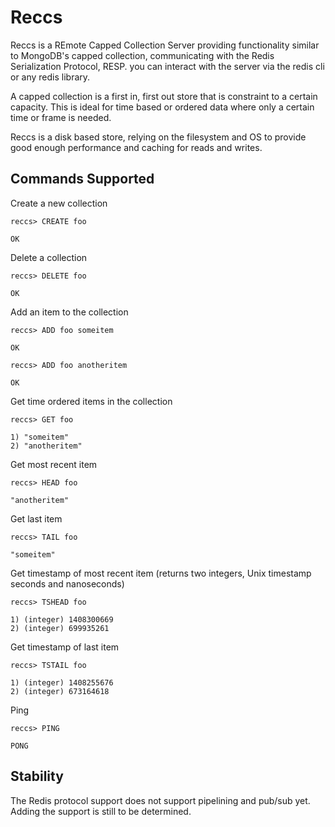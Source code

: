 # Reccs

Reccs is a REmote Capped Collection Server providing functionality similar to 
MongoDB's capped collection, communicating with the Redis Serialization 
Protocol, RESP. you can interact with the server via the redis cli or any redis
library.

A capped collection is a first in, first out store that is constraint to a
certain capacity. This is ideal for time based or ordered data where only a
certain time or frame is needed.

Reccs is a disk based store, relying on the filesystem and OS to provide good
enough performance and caching for reads and writes. 


## Commands Supported

Create a new collection

	reccs> CREATE foo

	OK


Delete a collection

	reccs> DELETE foo

	OK


Add an item to the collection

	reccs> ADD foo someitem

	OK

	reccs> ADD foo anotheritem

	OK

Get time ordered items in the collection 

	reccs> GET foo

	1) "someitem"
	2) "anotheritem"


Get most recent item

	reccs> HEAD foo
	
	"anotheritem"


Get last item

	reccs> TAIL foo
	
	"someitem"


Get timestamp of most recent item (returns two integers, Unix timestamp seconds
and nanoseconds)

	reccs> TSHEAD foo
	
	1) (integer) 1408300669
	2) (integer) 699935261


Get timestamp of last item

	reccs> TSTAIL foo
	
	1) (integer) 1408255676
	2) (integer) 673164618


Ping

	reccs> PING

	PONG


## Stability

The Redis protocol support does not support pipelining and pub/sub yet. Adding
the support is still to be determined. 
